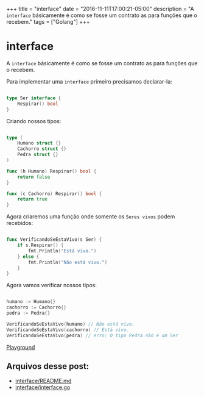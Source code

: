 +++
title = "interface"
date = "2016-11-11T17:00:21-05:00"
description = "A `interface` básicamente é como se fosse um contrato as para funções que o recebem."
tags = ["Golang"]
+++
# interface

A `interface` básicamente é como se fosse um contrato as para funções que o recebem.

Para implementar uma `interface` primeiro precisamos declarar-la:

```go

type Ser interface {
    Respirar() bool
}

```

Criando nossos tipos:

```go

type (
    Humano struct {}
    Cachorro struct {}
    Pedra struct {}
)

func (h Humano) Respirar() bool {
    return false
}

func (c Cachorro) Respirar() bool {
    return true
}

```

Agora criaremos uma função onde somente os `Seres vivos` podem recebidos:

```go

func VerificandoSeEstaVivo(s Ser) {
    if s.Respirar() {
        fmt.Println("Está vivo.")
    } else {
        fmt.Println("Não está vivo.")
    }
}

```

Agora vamos verificar nossos tipos:

```go

humano := Humano{}
cachorro := Cachorro{}
pedra := Pedra{}

VerificandoSeEstaVivo(humano) // Não está vivo.
VerificandoSeEstaVivo(cachorro) // Está vivo.
VerificandoSeEstaVivo(pedra) // erro: O tipo Pedra não é um Ser

```
[Playground](https://play.golang.org/p/VdEZ7M8wEi)

## Arquivos desse post:

- [interface/README.md](https://github.com/go-br/estudos/blob/master/interface/README.md)
- [interface/interface.go](https://github.com/go-br/estudos/blob/master/interface/interface.go)
